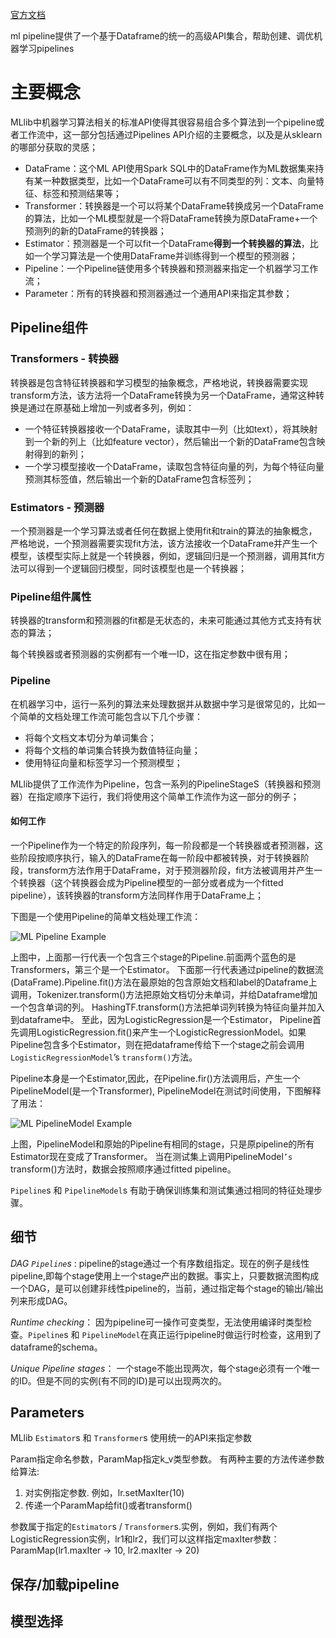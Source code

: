 [官方文档](https://spark.apache.org/docs/3.1.2/ml-pipeline.html)

ml pipeline提供了一个基于Dataframe的统一的高级API集合，帮助创建、调优机器学习pipelines

# 主要概念

MLlib中机器学习算法相关的标准API使得其很容易组合多个算法到一个pipeline或者工作流中，这一部分包括通过Pipelines API介绍的主要概念，以及是从sklearn的哪部分获取的灵感；

- DataFrame：这个ML API使用Spark SQL中的DataFrame作为ML数据集来持有某一种数据类型，比如一个DataFrame可以有不同类型的列：文本、向量特征、标签和预测结果等；
- Transformer：转换器是一个可以将某个DataFrame转换成另一个DataFrame的算法，比如一个ML模型就是一个将DataFrame转换为原DataFrame+一个预测列的新的DataFrame的转换器；
- Estimator：预测器是一个可以fit一个DataFrame**得到一个转换器的算法**，比如一个学习算法是一个使用DataFrame并训练得到一个模型的预测器；
- Pipeline：一个Pipeline链使用多个转换器和预测器来指定一个机器学习工作流；
- Parameter：所有的转换器和预测器通过一个通用API来指定其参数；

## Pipeline组件

### Transformers - 转换器

转换器是包含特征转换器和学习模型的抽象概念，严格地说，转换器需要实现transform方法，该方法将一个DataFrame转换为另一个DataFrame，通常这种转换是通过在原基础上增加一列或者多列，例如：

- 一个特征转换器接收一个DataFrame，读取其中一列（比如text），将其映射到一个新的列上（比如feature vector），然后输出一个新的DataFrame包含映射得到的新列；
- 一个学习模型接收一个DataFrame，读取包含特征向量的列，为每个特征向量预测其标签值，然后输出一个新的DataFrame包含标签列；

### Estimators - 预测器

一个预测器是一个学习算法或者任何在数据上使用fit和train的算法的抽象概念，严格地说，一个预测器需要实现fit方法，该方法接收一个DataFrame并产生一个模型，该模型实际上就是一个转换器，例如，逻辑回归是一个预测器，调用其fit方法可以得到一个逻辑回归模型，同时该模型也是一个转换器；

### Pipeline组件属性

转换器的transform和预测器的fit都是无状态的，未来可能通过其他方式支持有状态的算法；

每个转换器或者预测器的实例都有一个唯一ID，这在指定参数中很有用；

### Pipeline

在机器学习中，运行一系列的算法来处理数据并从数据中学习是很常见的，比如一个简单的文档处理工作流可能包含以下几个步骤：

- 将每个文档文本切分为单词集合；
- 将每个文档的单词集合转换为数值特征向量；
- 使用特征向量和标签学习一个预测模型；

MLlib提供了工作流作为Pipeline，包含一系列的PipelineStageS（转换器和预测器）在指定顺序下运行，我们将使用这个简单工作流作为这一部分的例子；

#### 如何工作

一个Pipeline作为一个特定的阶段序列，每一阶段都是一个转换器或者预测器，这些阶段按顺序执行，输入的DataFrame在每一阶段中都被转换，对于转换器阶段，transform方法作用于DataFrame，对于预测器阶段，fit方法被调用并产生一个转换器（这个转换器会成为Pipeline模型的一部分或者成为一个fitted pipeline），该转换器的transform方法同样作用于DataFrame上；

下图是一个使用Pipeline的简单文档处理工作流：

![ML Pipeline Example](https://piggo-picture.oss-cn-hangzhou.aliyuncs.com/image/ml-Pipeline.png)

上图中，上面那一行代表一个包含三个stage的Pipeline.前面两个蓝色的是Transformers，第三个是一个Estimator。  下面那一行代表通过pipeline的数据流(DataFrame).Pipeline.fit()方法在最原始的包含原始文档和label的Dataframe上调用，Tokenizer.transform()方法把原始文档切分未单词，并给Dataframe增加一个包含单词的列。 HashingTF.transform()方法把单词列转换为特征向量并加入到dataframe中。 至此，因为LogisticRegression是一个Estimator， Pipeline首先调用LogisticRegression.fit()来产生一个LogisticRegressionModel。如果Pipeline包含多个Estimator，则在把dataframe传给下一个stage之前会调用 `LogisticRegressionModel`’s `transform()`方法。

Pipeline本身是一个Estimator,因此，在Pipeline.fir()方法调用后，产生一个PipelineModel(是一个Transformer), PipelineModel在测试时间使用，下图解释了用法：

![ML PipelineModel Example](https://piggo-picture.oss-cn-hangzhou.aliyuncs.com/image/ml-PipelineModel.png)

上图，PipelineModel和原始的Pipeline有相同的stage，只是原pipeline的所有Estimator现在变成了Transformer。 当在测试集上调用PipelineModel`’s `transform()方法时，数据会按照顺序通过fitted pipeline。

`Pipeline`s 和 `PipelineModel`s 有助于确保训练集和测试集通过相同的特征处理步骤。

## 细节

*DAG `Pipeline`s* : pipeline的stage通过一个有序数组指定。现在的例子是线性pipeline,即每个stage使用上一个stage产出的数据。事实上，只要数据流图构成一个DAG，是可以创建非线性pipeline的，当前，通过指定每个stage的输出/输出列来形成DAG。

*Runtime checking*： 因为pipeline可一操作可变类型，无法使用编译时类型检查。`Pipeline`s 和 `PipelineModel`在真正运行pipeline时做运行时检查，这用到了dataframe的schema。

*Unique Pipeline stages*： 一个stage不能出现两次，每个stage必须有一个唯一的ID。但是不同的实例(有不同的ID)是可以出现两次的。

## Parameters

MLlib `Estimator`s 和 `Transformer`s 使用统一的API来指定参数

Param指定命名参数，ParamMap指定k_v类型参数。 有两种主要的方法传递参数给算法:

1. 对实例指定参数. 例如，lr.setMaxIter(10)
2. 传递一个ParamMap给fit()或者transform()

参数属于指定的`Estimator`s / `Transformer`s.实例，例如，我们有两个LogisticRegression实例，lr1和lr2，我们可以这样指定maxIter参数：ParamMap(lr1.maxIter -> 10, lr2.maxIter -> 20)

## 保存/加载pipeline

## 模型选择

